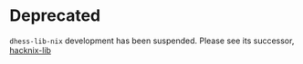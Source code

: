 # Deprecated

`dhess-lib-nix` development has been suspended. Please see its
successor, [hacknix-lib](https://github.com/hackworthltd/hacknix-lib)

